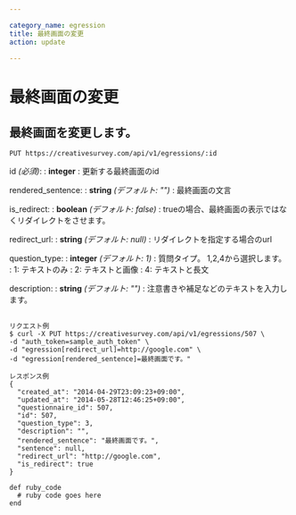 ```yaml
---

category_name: egression
title: 最終画面の変更
action: update

---
```


# 最終画面の変更

## 最終画面を変更します。

`PUT https://creativesurvey.com/api/v1/egressions/:id`

id _(必須)_:
: __integer__
: 更新する最終画面のid

rendered_sentence:
: __string__ _(デフォルト: "")_
: 最終画面の文言

is_redirect:
: __boolean__ _(デフォルト: false)_
: trueの場合、最終画面の表示ではなくリダイレクトをさせます。

redirect_url:
: __string__ _(デフォルト: null)_
: リダイレクトを指定する場合のurl

question_type:
: __integer__ _(デフォルト: 1)_
: 質問タイプ。 1,2,4から選択します。
: 1: テキストのみ
: 2: テキストと画像
: 4: テキストと長文

description:
: __string__ _(デフォルト: "")_
: 注意書きや補足などのテキストを入力します。

~~~

リクエスト例
$ curl -X PUT https://creativesurvey.com/api/v1/egressions/507 \
-d "auth_token=sample_auth_token" \
-d "egression[redirect_url]=http://google.com" \
-d "egression[rendered_sentence]=最終画面です。"

レスポンス例
{
  "created_at": "2014-04-29T23:09:23+09:00",
  "updated_at": "2014-05-28T12:46:25+09:00",
  "questionnaire_id": 507,
  "id": 507,
  "question_type": 3,
  "description": "",
  "rendered_sentence": "最終画面です。",
  "sentence": null,
  "redirect_url": "http://google.com",
  "is_redirect": true
}

~~~

~~~
def ruby_code
  # ruby code goes here
end
~~~
